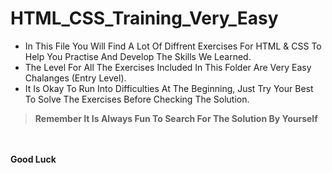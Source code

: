 # HTML_CSS_Training_Very_Easy

- In This File You Will Find A Lot Of Diffrent Exercises For HTML & CSS To Help You Practise And Develop The Skills We Learned.
- The Level For All The Exercises Included In This Folder Are Very Easy Chalanges (Entry Level).
- It Is Okay To Run Into Difficulties At The Beginning, Just Try Your Best To Solve The Exercises Before Checking The Solution.
 >**Remember It Is Always Fun To Search For The Solution By Yourself**
 
  <br> <br> 
  **Good Luck**
